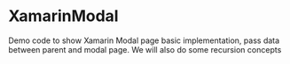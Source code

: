 # XamarinModal
Demo code to show Xamarin Modal page basic implementation, pass data between parent and modal page. We will also do some recursion concepts
